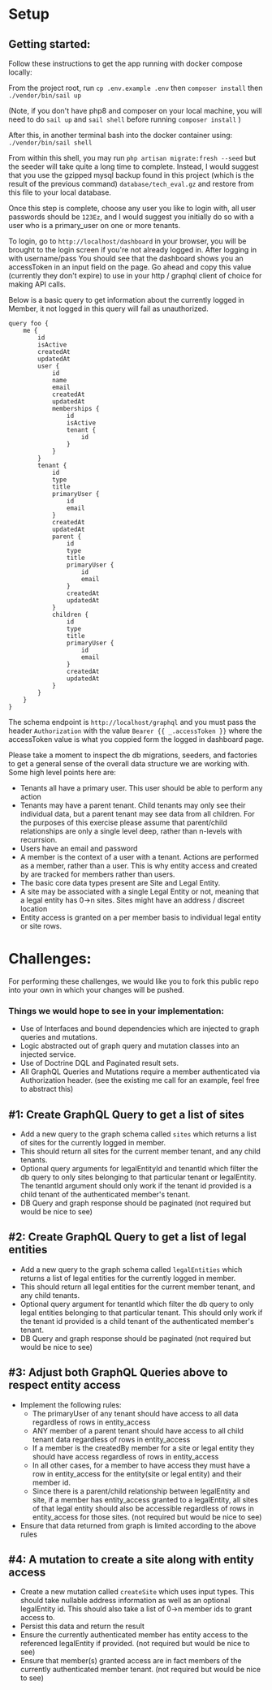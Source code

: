 # Setup
## Getting started:

Follow these instructions to get the app running with docker compose locally:

From the project root, run 
`cp .env.example .env` then `composer install` then `./vendor/bin/sail up`

(Note, if you don't have php8 and composer on your local machine, you will need to do `sail up` and `sail shell` before running `composer install` )

After this, in another terminal bash into the docker container using: `./vendor/bin/sail shell`

From within this shell, you may run `php artisan migrate:fresh --seed` but the seeder will take quite a long time to complete. Instead, I would suggest that you use the gzipped mysql backup found in this project (which is the result of the previous command) `database/tech_eval.gz` and restore from this file to your local database. 

Once this step is complete, choose any user you like to login with, all user passwords should be `123Ez`, and I would suggest you initially do so with a user who is a primary_user on one or more tenants.

To login, go to `http://localhost/dashboard` in your browser, you will be brought to the login screen if you're not already logged in. After logging in with username/pass You should see that the dashboard shows you an accessToken in an input field on the page. Go ahead and copy this value (currently they don't expire) to use in your http / graphql client of choice for making API calls.

Below is a basic query to get information about the currently logged in Member, it not logged in this query will fail as unauthorized.
```
query foo {
	me {
		id
		isActive
		createdAt
		updatedAt
		user {
			id
			name
			email
			createdAt
			updatedAt
			memberships {
				id
				isActive
				tenant {
					id
				}
			}
		}
		tenant {
			id
			type
			title
			primaryUser {
				id
				email
			}
			createdAt
			updatedAt
			parent {
				id
				type
				title
				primaryUser {
					id
					email
				}
				createdAt
				updatedAt
			}
			children {
				id
				type
				title
				primaryUser {
					id
					email
				}
				createdAt
				updatedAt
			}
		}
	}
}
```
The schema endpoint is `http://localhost/graphql` and you must pass the header `Authorization` with the value `Bearer {{ _.accessToken }}` where the accessToken value is what you coppied form the logged in dashboard page.

Please take a moment to inspect the db migrations, seeders, and factories to get a general sense of the overall data structure we are working with. Some high level points here are:
* Tenants all have a primary user. This user should be able to perform any action
* Tenants may have a parent tenant. Child tenants may only see their individual data, but a parent tenant may see data from all children. For the purposes of this exercise please assume that parent/child relationships are only a single level deep, rather than n-levels with recurrsion.
* Users have an email and password
* A member is the context of a user with a tenant. Actions are performed as a member, rather than a user. This is why entity access and created by are tracked for members rather than users.
* The basic core data types present are Site and Legal Entity.
* A site may be associated with a single Legal Entity or not, meaning that a legal entity has 0->n sites. Sites might have an address / discreet location
* Entity access is granted on a per member basis to individual legal entity or site rows.


# Challenges:

For performing these challenges, we would like you to fork this public repo into your own in which your changes will be pushed.

### Things we would hope to see in your implementation:
* Use of Interfaces and bound dependencies which are injected to graph queries and mutations.
* Logic abstracted out of graph query and mutation classes into an injected service.
* Use of Doctrine DQL and Paginated result sets.
* All GraphQL Queries and Mutations require a member authenticated via Authorization header. (see the existing me call for an example, feel free to abstract this)

## #1: Create GraphQL Query to get a list of sites
* Add a new query to the graph schema called `sites` which returns a list of sites for the currently logged in member.
* This should return all sites for the current member tenant, and any child tenants.
* Optional query arguments for legalEntityId and tenantId which filter the db query to only sites belonging to that particular tenant or legalEntity. The tenantId argument should only work if the tenant id provided is a child tenant of the authenticated member's tenant.
* DB Query and graph response should be paginated (not required but would be nice to see)

## #2: Create GraphQL Query to get a list of legal entities
* Add a new query to the graph schema called `legalEntities` which returns a list of legal entities for the currently logged in member.
* This should return all legal entities for the current member tenant, and any child tenants.
* Optional query argument for tenantId which filter the db query to only legal entities belonging to that particular tenant. This should only work if the tenant id provided is a child tenant of the authenticated member's tenant.
* DB Query and graph response should be paginated (not required but would be nice to see)

## #3: Adjust both GraphQL Queries above to respect entity access
* Implement the following rules:
    * The primaryUser of any tenant should have access to all data regardless of rows in entity_access
    * ANY member of a parent tenant should have access to all child tenant data regardless of rows in entity_access
    * If a member is the createdBy member for a site or legal entity they should have access regardless of rows in entity_access
    * In all other cases, for a member to have access they must have a row in entity_access for the entity(site or legal entity) and their member id.
    * Since there is a parent/child relationship between legalEntity and site, if a member has entity_access granted to a legalEntity, all sites of that legal entity should also be accessible regardless of rows in entity_access for those sites. (not required but would be nice to see)
* Ensure that data returned from graph is limited according to the above rules 

## #4: A mutation to create a site along with entity access
* Create a new mutation called `createSite` which uses input types. This should take nullable address information as well as an optional legalEntity id. This should also take a list of 0->n member ids to grant access to.
* Persist this data and return the result
* Ensure the currently authenticated member has entity access to the referenced legalEntity if provided. (not required but would be nice to see)
* Ensure that member(s) granted access are in fact members of the currently authenticated member tenant. (not required but would be nice to see)




